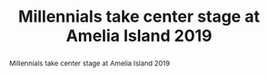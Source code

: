 ---
category: news
title: Millennials take center stage at Amelia Island 2019
abstract: Millennials take center stage at Amelia Island 2019
publishedDateTime: 2019-03-01T04:28:11Z
sourceUrl: https://www.msn.com/en-us/autos/classic-cars/millennials-take-center-stage-at-amelia-island-2019/ss-BBUmDNS?
type: slideshow

provider:
  name: Motoring Research
  id: V_AA3d8Sc_global
tags:
  - Autos

images: 
  - url: https://img-s-msn-com.akamaized.net/tenant/amp/entityid/BBUgGAW.img
    width: 2500
    height: 1667
    quality: 79
    title: 1966 Meyers Manx
    attribution: 
    focalRegion:
      x1: 1404
      x2: 1404
      y1: 929
      y2: 929

---